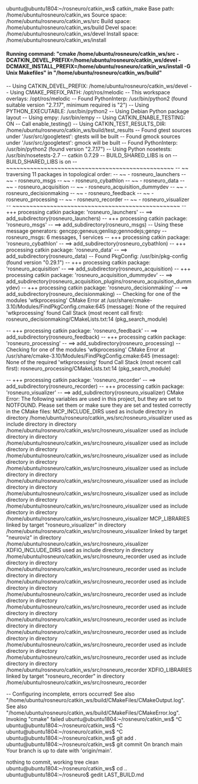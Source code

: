 ubuntu@ubuntu1804:~/rosneuro/catkin_ws$ catkin_make
Base path: /home/ubuntu/rosneuro/catkin_ws
Source space: /home/ubuntu/rosneuro/catkin_ws/src
Build space: /home/ubuntu/rosneuro/catkin_ws/build
Devel space: /home/ubuntu/rosneuro/catkin_ws/devel
Install space: /home/ubuntu/rosneuro/catkin_ws/install
####
#### Running command: "cmake /home/ubuntu/rosneuro/catkin_ws/src -DCATKIN_DEVEL_PREFIX=/home/ubuntu/rosneuro/catkin_ws/devel -DCMAKE_INSTALL_PREFIX=/home/ubuntu/rosneuro/catkin_ws/install -G Unix Makefiles" in "/home/ubuntu/rosneuro/catkin_ws/build"
####
-- Using CATKIN_DEVEL_PREFIX: /home/ubuntu/rosneuro/catkin_ws/devel
-- Using CMAKE_PREFIX_PATH: /opt/ros/melodic
-- This workspace overlays: /opt/ros/melodic
-- Found PythonInterp: /usr/bin/python2 (found suitable version "2.7.17", minimum required is "2") 
-- Using PYTHON_EXECUTABLE: /usr/bin/python2
-- Using Debian Python package layout
-- Using empy: /usr/bin/empy
-- Using CATKIN_ENABLE_TESTING: ON
-- Call enable_testing()
-- Using CATKIN_TEST_RESULTS_DIR: /home/ubuntu/rosneuro/catkin_ws/build/test_results
-- Found gtest sources under '/usr/src/googletest': gtests will be built
-- Found gmock sources under '/usr/src/googletest': gmock will be built
-- Found PythonInterp: /usr/bin/python2 (found version "2.7.17") 
-- Using Python nosetests: /usr/bin/nosetests-2.7
-- catkin 0.7.29
-- BUILD_SHARED_LIBS is on
-- BUILD_SHARED_LIBS is on
-- ~~~~~~~~~~~~~~~~~~~~~~~~~~~~~~~~~~~~~~~~~~~~~~~~~
-- ~~  traversing 11 packages in topological order:
-- ~~  - rosneuro_launchers
-- ~~  - rosneuro_msgs
-- ~~  - rosneuro_cybathlon
-- ~~  - rosneuro_data
-- ~~  - rosneuro_acquisition
-- ~~  - rosneuro_acquisition_dummydev
-- ~~  - rosneuro_decisionmaking
-- ~~  - rosneuro_feedback
-- ~~  - rosneuro_processing
-- ~~  - rosneuro_recorder
-- ~~  - rosneuro_visualizer
-- ~~~~~~~~~~~~~~~~~~~~~~~~~~~~~~~~~~~~~~~~~~~~~~~~~
-- +++ processing catkin package: 'rosneuro_launchers'
-- ==> add_subdirectory(rosneuro_launchers)
-- +++ processing catkin package: 'rosneuro_msgs'
-- ==> add_subdirectory(rosneuro_msgs)
-- Using these message generators: gencpp;geneus;genlisp;gennodejs;genpy
-- rosneuro_msgs: 6 messages, 1 services
-- +++ processing catkin package: 'rosneuro_cybathlon'
-- ==> add_subdirectory(rosneuro_cybathlon)
-- +++ processing catkin package: 'rosneuro_data'
-- ==> add_subdirectory(rosneuro_data)
-- Found PkgConfig: /usr/bin/pkg-config (found version "0.29.1") 
-- +++ processing catkin package: 'rosneuro_acquisition'
-- ==> add_subdirectory(rosneuro_acquisition)
-- +++ processing catkin package: 'rosneuro_acquisition_dummydev'
-- ==> add_subdirectory(rosneuro_acquisition_plugins/rosneuro_acquisition_dummydev)
-- +++ processing catkin package: 'rosneuro_decisionmaking'
-- ==> add_subdirectory(rosneuro_decisionmaking)
-- Checking for one of the modules 'wtkprocessing'
CMake Error at /usr/share/cmake-3.10/Modules/FindPkgConfig.cmake:645 (message):
  None of the required 'wtkprocessing' found
Call Stack (most recent call first):
  rosneuro_decisionmaking/CMakeLists.txt:14 (pkg_search_module)


-- +++ processing catkin package: 'rosneuro_feedback'
-- ==> add_subdirectory(rosneuro_feedback)
-- +++ processing catkin package: 'rosneuro_processing'
-- ==> add_subdirectory(rosneuro_processing)
-- Checking for one of the modules 'wtkprocessing'
CMake Error at /usr/share/cmake-3.10/Modules/FindPkgConfig.cmake:645 (message):
  None of the required 'wtkprocessing' found
Call Stack (most recent call first):
  rosneuro_processing/CMakeLists.txt:14 (pkg_search_module)


-- +++ processing catkin package: 'rosneuro_recorder'
-- ==> add_subdirectory(rosneuro_recorder)
-- +++ processing catkin package: 'rosneuro_visualizer'
-- ==> add_subdirectory(rosneuro_visualizer)
CMake Error: The following variables are used in this project, but they are set to NOTFOUND.
Please set them or make sure they are set and tested correctly in the CMake files:
MCP_INCLUDE_DIRS
   used as include directory in directory /home/ubuntu/rosneuro/catkin_ws/src/rosneuro_visualizer
   used as include directory in directory /home/ubuntu/rosneuro/catkin_ws/src/rosneuro_visualizer
   used as include directory in directory /home/ubuntu/rosneuro/catkin_ws/src/rosneuro_visualizer
   used as include directory in directory /home/ubuntu/rosneuro/catkin_ws/src/rosneuro_visualizer
   used as include directory in directory /home/ubuntu/rosneuro/catkin_ws/src/rosneuro_visualizer
   used as include directory in directory /home/ubuntu/rosneuro/catkin_ws/src/rosneuro_visualizer
   used as include directory in directory /home/ubuntu/rosneuro/catkin_ws/src/rosneuro_visualizer
   used as include directory in directory /home/ubuntu/rosneuro/catkin_ws/src/rosneuro_visualizer
   used as include directory in directory /home/ubuntu/rosneuro/catkin_ws/src/rosneuro_visualizer
MCP_LIBRARIES
    linked by target "rosneuro_visualizer" in directory /home/ubuntu/rosneuro/catkin_ws/src/rosneuro_visualizer
    linked by target "neuroviz" in directory /home/ubuntu/rosneuro/catkin_ws/src/rosneuro_visualizer
XDFIO_INCLUDE_DIRS
   used as include directory in directory /home/ubuntu/rosneuro/catkin_ws/src/rosneuro_recorder
   used as include directory in directory /home/ubuntu/rosneuro/catkin_ws/src/rosneuro_recorder
   used as include directory in directory /home/ubuntu/rosneuro/catkin_ws/src/rosneuro_recorder
   used as include directory in directory /home/ubuntu/rosneuro/catkin_ws/src/rosneuro_recorder
   used as include directory in directory /home/ubuntu/rosneuro/catkin_ws/src/rosneuro_recorder
   used as include directory in directory /home/ubuntu/rosneuro/catkin_ws/src/rosneuro_recorder
   used as include directory in directory /home/ubuntu/rosneuro/catkin_ws/src/rosneuro_recorder
   used as include directory in directory /home/ubuntu/rosneuro/catkin_ws/src/rosneuro_recorder
   used as include directory in directory /home/ubuntu/rosneuro/catkin_ws/src/rosneuro_recorder
   used as include directory in directory /home/ubuntu/rosneuro/catkin_ws/src/rosneuro_recorder
XDFIO_LIBRARIES
    linked by target "rosneuro_recorder" in directory /home/ubuntu/rosneuro/catkin_ws/src/rosneuro_recorder

-- Configuring incomplete, errors occurred!
See also "/home/ubuntu/rosneuro/catkin_ws/build/CMakeFiles/CMakeOutput.log".
See also "/home/ubuntu/rosneuro/catkin_ws/build/CMakeFiles/CMakeError.log".
Invoking "cmake" failed
ubuntu@ubuntu1804:~/rosneuro/catkin_ws$ ^C
ubuntu@ubuntu1804:~/rosneuro/catkin_ws$ ^C
ubuntu@ubuntu1804:~/rosneuro/catkin_ws$ ^C
ubuntu@ubuntu1804:~/rosneuro/catkin_ws$ git add .
ubuntu@ubuntu1804:~/rosneuro/catkin_ws$ git commit
On branch main
Your branch is up to date with 'origin/main'.

nothing to commit, working tree clean
ubuntu@ubuntu1804:~/rosneuro/catkin_ws$ cd ..
ubuntu@ubuntu1804:~/rosneuro$ gedit LAST_BUILD.md


